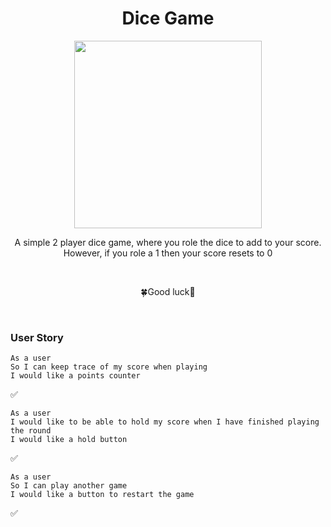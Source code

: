 <h1 align="center">Dice Game</h1> 

<p align="center"><img width="300" hight="300" src="https://user-images.githubusercontent.com/71974361/115700469-9ced9000-a35e-11eb-9a3b-89c21b0b1cda.gif"></p> 

<p align="center">A simple 2 player dice game, where you role the dice to add to your score. However, if you role a 1 then your score resets to 0</p> 
<br>
<p align="center">🍀Good luck🤞</p> 
<br>
<h3>User Story</h3> 

``` 
As a user
So I can keep trace of my score when playing 
I would like a points counter
``` 
✅

``` 
As a user 
I would like to be able to hold my score when I have finished playing the round 
I would like a hold button
```
✅ 

``` 
As a user 
So I can play another game  
I would like a button to restart the game 
```
✅
